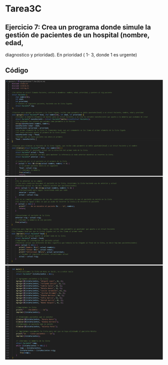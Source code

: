 # Tarea3C

## Ejercicio 7: Crea un programa donde simule la gestión de pacientes de un hospital (nombre, edad,
diagnostico y prioridad). En prioridad ( 1- 3, donde 1 es urgente)


## Código
![Código](imagenes/codigo1.png)
![Código](imagenes/codigo2.png)
![Código](imagenes/codigo3.png)
